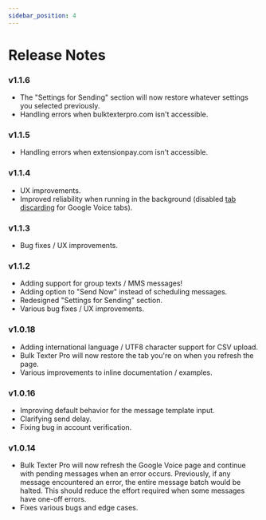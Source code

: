 ```yaml
---
sidebar_position: 4
---
```


# Release Notes

### v1.1.6
- The "Settings for Sending" section will now restore whatever settings you selected previously.
- Handling errors when bulktexterpro.com isn't accessible.

### v1.1.5
- Handling errors when extensionpay.com isn't accessible.

### v1.1.4
- UX improvements.
- Improved reliability when running in the background (disabled [tab discarding](https://developer.chrome.com/blog/tab-discarding/) for Google Voice tabs).

### v1.1.3
- Bug fixes / UX improvements.

### v1.1.2
- Adding support for group texts / MMS messages!
- Adding option to "Send Now" instead of scheduling messages.
- Redesigned "Settings for Sending" section.
- Various bug fixes / UX improvements.

### v1.0.18
- Adding international language / UTF8 character support for CSV upload.
- Bulk Texter Pro will now restore the tab you're on when you refresh the page.
- Various improvements to inline documentation / examples.

### v1.0.16
- Improving default behavior for the message template input.
- Clarifying send delay.
- Fixing bug in account verification.

### v1.0.14
- Bulk Texter Pro will now refresh the Google Voice page and continue with pending messages when an error occurs. Previously, if any message encountered an error, the entire message batch would be halted. This should reduce the effort required when some messages have one-off errors.
- Fixes various bugs and edge cases.
